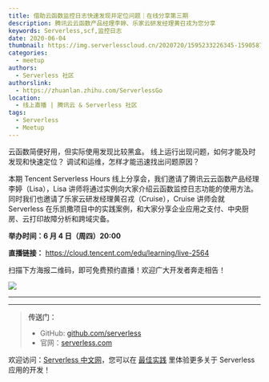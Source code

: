 ```yaml
---
title: 借助云函数监控日志快速发现并定位问题｜在线分享第三期
description: 腾讯云云函数产品经理李婷、乐家云研发经理黄召戎为您分享
keywords: Serverless,scf,监控日志
date: 2020-06-04
thumbnail: https://img.serverlesscloud.cn/2020720/1595233226345-1590587727785-banner_ts3.jpg
categories:
  - meetup
authors:
  - Serverless 社区
authorslink:
  - https://zhuanlan.zhihu.com/ServerlessGo
location:
  - 线上直播 | 腾讯云 & Serverless 社区
tags:
  - Serverless
  - Meetup
---
```


云函数简便好用，但实际使用发现比较黑盒。
线上运行出现问题，如何才能及时发现和快速定位？
调试和运维，怎样才能迅速找出问题原因？

本期 Tencent Serverless Hours 线上分享会，我们邀请了腾讯云云函数产品经理李婷（Lisa），Lisa 讲师将通过实例向大家介绍云函数监控日志功能的使用方法。同时我们也邀请了乐家云研发经理黄召戎（Cruise），Cruise 讲师会就 Serverless 在乐凯撒项目中的实践案例，和大家分享企业应用之支付、中央厨房、云打印故障分析和跨域灾备。

**举办时间：6 月 4 日（周四）20:00**

**直播链接：** https://cloud.tencent.com/edu/learning/live-2564

扫描下方海报二维码，即可免费预约直播！欢迎广大开发者奔走相告！

![](https://img.serverlesscloud.cn/2020527/1590581805521-%E6%B5%B7%E6%8A%A5%E5%89%AF%E6%9C%AC.jpg)



---
<div id='scf-deploy-iframe-or-md'></div>

---

> **传送门：**
> - GitHub: [github.com/serverless](https://github.com/serverless/serverless/blob/master/README_CN.md)
> - 官网：[serverless.com](https://serverless.com/)

欢迎访问：[Serverless 中文网](https://serverlesscloud.cn/)，您可以在 [最佳实践](https://serverlesscloud.cn/best-practice) 里体验更多关于 Serverless 应用的开发！
